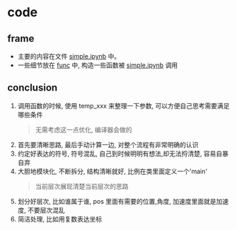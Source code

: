 # code

## frame

- 主要的内容在文件 [simple.ipynb](simple.ipynb) 中。
- 一些细节放在 [func](func) 中, 构造一些函数被 [simple.ipynb](simple.ipynb) 调用

## conclusion

1. 调用函数的时候, 使用 temp_xxx 来整理一下参数, 可以方便自己思考需要满足哪些条件
   > 无需考虑这一点优化, 编译器会做的
2. 首先要清晰思路, 最后手动计算一边, 对整个流程有非常明确的认识
3. 约定好表达的符号, 符号混乱, 自己到时候明明有想法,却无法捋清楚, 容易自暴自弃
4. 大胆地模块化, 不断拆分, 结构清晰就好, 比例在类里面定义一个'main'
   > 当前层次展现清楚当前层次的思路
5. 划分好层次, 比如谁属于谁, pos 里面有需要的位置,角度, 加速度里面就是加速度,
   不要层次混乱
6. 简洁处理, 比如用复数表达坐标
